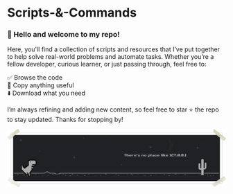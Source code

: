 # Scripts-&-Commands

### 👋 Hello and welcome to my repo!

Here, you'll find a collection of scripts and resources that I’ve put together to help solve real-world problems and automate tasks. Whether you’re a fellow developer, curious learner, or just passing through, feel free to:

✅ Browse the code </br>
📄 Copy anything useful </br>
⬇️ Download what you need

I’m always refining and adding new content, so feel free to star ⭐ the repo to stay updated. Thanks for stopping by!

![Sample](https://github.com/franco-on-git/Images/blob/main/Scripts-and-Commands/NoPlaceLikeHome.png)
